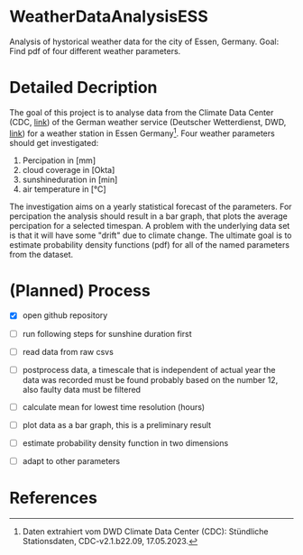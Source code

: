 # WeatherDataAnalysisESS
Analysis of hystorical weather data for the city of Essen, Germany. Goal: Find pdf of four different weather parameters.

# Detailed Decription
The goal of this project is to analyse data from the Climate Data Center (CDC, [link](cdc.dwd.de/portal))  of the German weather service (Deutscher Wetterdienst, DWD, [link](dwd.de)) for a weather station in Essen Germany[^WeatherDataSource]. Four weather parameters should get investigated:

1. Percipation in [mm]
2. cloud coverage in [Okta]
3. sunshineduration in [min]
4. air temperature in [°C]

The investigation aims on a yearly statistical forecast of the parameters. For percipation the analysis should result in a bar graph, that plots the average percipation for a selected timespan. A problem with the underlying data set is that it will have some "drift" due to climate change. The ultimate goal is to estimate probability density functions (pdf) for all of the named parameters from the dataset.

# (Planned) Process
- [x] open github repository
- [ ] run following steps for sunshine duration first
- [ ] read data from raw csvs
- [ ] postprocess data, a timescale that is independent of actual year the data was recorded must be found probably based on the number 12, also faulty data must be filtered
- [ ] calculate mean for lowest time resolution (hours)
- [ ] plot data as a bar graph, this is a preliminary result
- [ ] estimate probability density function in two dimensions
- [ ] adapt to other parameters


# References

[^WeatherDataSource]: Daten extrahiert vom DWD Climate Data Center (CDC): Stündliche Stationsdaten, CDC-v2.1.b22.09, 17.05.2023.
